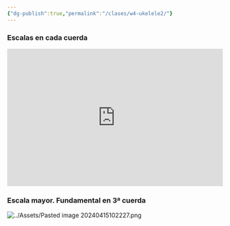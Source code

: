 ```yaml
---
{"dg-publish":true,"permalink":"/clases/w4-ukelele2/"}
---
```



<div class="slide">

### Escalas en cada cuerda

<iframe src="https://www.soundslice.com/slices/LDwYc/embed-channelpost/" width="100%" height="320" frameBorder="0"></iframe>

</div>
<div class="slide">

### Escala mayor. Fundamental en 3ª cuerda

![../Assets/Pasted image 20240415102227.png](/img/user/Assets/Pasted%20image%2020240415102227.png)

</div>